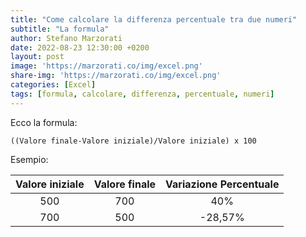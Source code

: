 ```yaml
---
title: "Come calcolare la differenza percentuale tra due numeri"
subtitle: "La formula"
author: Stefano Marzorati
date: 2022-08-23 12:30:00 +0200
layout: post
image: 'https://marzorati.co/img/excel.png'
share-img: 'https://marzorati.co/img/excel.png'
categories: [Excel]
tags: [formula, calcolare, differenza, percentuale, numeri]
---
```

Ecco la formula:   
```
((Valore finale-Valore iniziale)/Valore iniziale) x 100
```

Esempio:   

| Valore iniziale | Valore finale | Variazione Percentuale |
|:---------------:|:-------------:|:----------------------:|
| 500 | 700 | 40% |
| 700 | 500 | -28,57% |
